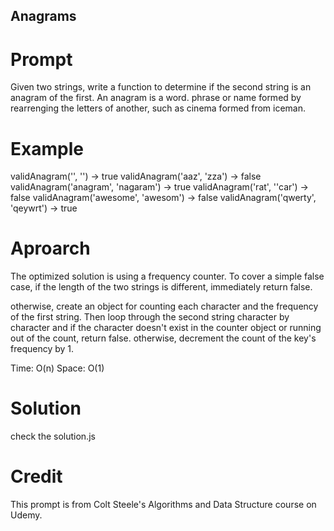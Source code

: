 ## Anagrams

# Prompt

Given two strings, write a function to determine if the second string is an anagram of the first. An anagram is a word. phrase or name formed by rearrenging the letters of another, such as cinema formed from iceman.

# Example

validAnagram('', '') -> true
validAnagram('aaz', 'zza') -> false
validAnagram('anagram', 'nagaram') -> true
validAnagram('rat', ''car') -> false
validAnagram('awesome', 'awesom') -> false
validAnagram('qwerty', 'qeywrt') -> true

# Aproarch

The optimized solution is using a frequency counter.
To cover a simple false case, if the length of the two strings is different, immediately return false.

otherwise, create an object for counting each character and the frequency of the first string. Then loop through the second string character by character and if the character doesn't exist in the counter object or running out of the count, return false. otherwise, decrement the count of the key's frequency by 1.

Time: O(n)
Space: O(1)

# Solution

check the solution.js

# Credit

This prompt is from Colt Steele's Algorithms and Data Structure course on Udemy.
